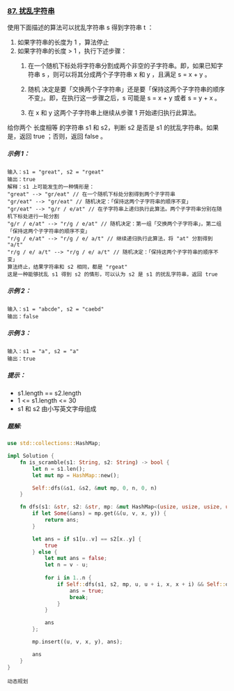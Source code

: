 ### [87. 扰乱字符串](https://leetcode.cn/problems/scramble-string/)

使用下面描述的算法可以扰乱字符串 s 得到字符串 t ：
1. 如果字符串的长度为 1 ，算法停止
2. 如果字符串的长度 > 1 ，执行下述步骤： 
   1. 在一个随机下标处将字符串分割成两个非空的子字符串。即，如果已知字符串 s ，则可以将其分成两个子字符串 x 和 y ，且满足 s = x + y 。
   
   2. 随机 决定是要「交换两个子字符串」还是要「保持这两个子字符串的顺序不变」。即，在执行这一步骤之后，s 可能是 s = x + y 或者 s = y + x 。
   
   3. 在 x 和 y 这两个子字符串上继续从步骤 1 开始递归执行此算法。

给你两个 长度相等 的字符串 s1 和 s2，判断 s2 是否是 s1 的扰乱字符串。如果是，返回 true ；否则，返回 false 。


##### 示例 1：
```
输入：s1 = "great", s2 = "rgeat"
输出：true
解释：s1 上可能发生的一种情形是：
"great" --> "gr/eat" // 在一个随机下标处分割得到两个子字符串
"gr/eat" --> "gr/eat" // 随机决定：「保持这两个子字符串的顺序不变」
"gr/eat" --> "g/r / e/at" // 在子字符串上递归执行此算法。两个子字符串分别在随机下标处进行一轮分割
"g/r / e/at" --> "r/g / e/at" // 随机决定：第一组「交换两个子字符串」，第二组「保持这两个子字符串的顺序不变」
"r/g / e/at" --> "r/g / e/ a/t" // 继续递归执行此算法，将 "at" 分割得到 "a/t"
"r/g / e/ a/t" --> "r/g / e/ a/t" // 随机决定：「保持这两个子字符串的顺序不变」
算法终止，结果字符串和 s2 相同，都是 "rgeat"
这是一种能够扰乱 s1 得到 s2 的情形，可以认为 s2 是 s1 的扰乱字符串，返回 true
```

##### 示例 2：
```
输入：s1 = "abcde", s2 = "caebd"
输出：false
```

##### 示例 3：
```
输入：s1 = "a", s2 = "a"
输出：true
```

##### 提示：
- s1.length == s2.length
- 1 <= s1.length <= 30
- s1 和 s2 由小写英文字母组成

##### 题解:
```rust
use std::collections::HashMap;

impl Solution {
    fn is_scramble(s1: String, s2: String) -> bool {
        let n = s1.len();
        let mut mp = HashMap::new();

        Self::dfs(&s1, &s2, &mut mp, 0, n, 0, n)
    }

    fn dfs(s1: &str, s2: &str, mp: &mut HashMap<(usize, usize, usize, usize), bool>, u: usize, v: usize, x: usize, y: usize) -> bool {
        if let Some(&ans) = mp.get(&(u, v, x, y)) {
            return ans;
        }

        let ans = if s1[u..v] == s2[x..y] {
            true
        } else {
            let mut ans = false;
            let n = v - u;
            
            for i in 1..n {
                if Self::dfs(s1, s2, mp, u, u + i, x, x + i) && Self::dfs(s1, s2, mp, u + i, v, x + i, y) || Self::dfs(s1, s2, mp, u, u + i, y - i, y) && Self::dfs(s1, s2, mp, u + i, v, x, y - i) {
                    ans = true;
                    break;
                }
            }

            ans
        };

        mp.insert((u, v, x, y), ans);

        ans
    }
}
```

`动态规划`
